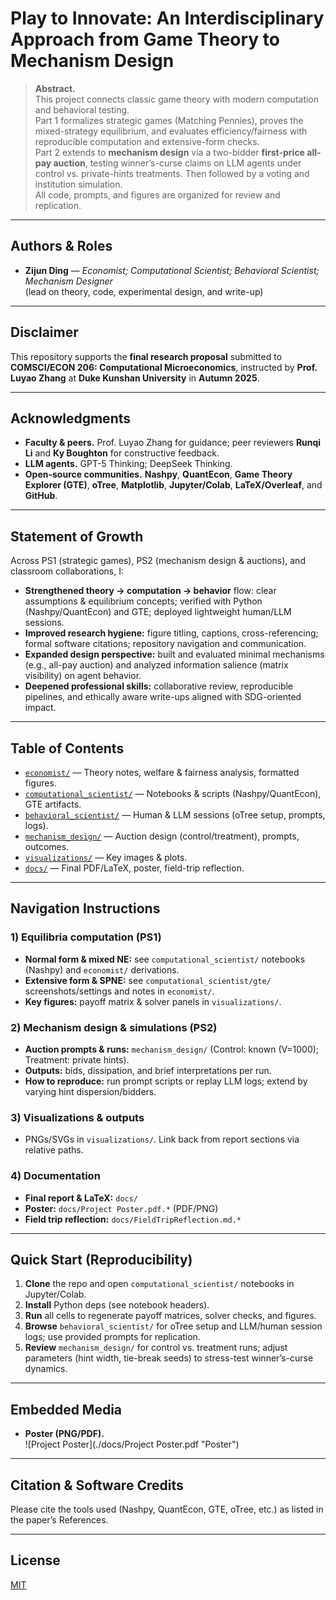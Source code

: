 # Play to Innovate: An Interdisciplinary Approach from Game Theory to Mechanism Design

> **Abstract.**  
> This project connects classic game theory with modern computation and behavioral testing.  
> Part 1 formalizes strategic games (Matching Pennies), proves the mixed-strategy equilibrium, and evaluates efficiency/fairness with reproducible computation and extensive-form checks.  
> Part 2 extends to **mechanism design** via a two-bidder **first-price all-pay auction**, testing winner’s-curse claims on LLM agents under control vs. private-hints treatments. Then followed by a voting and institution simulation.  
> All code, prompts, and figures are organized for review and replication.

---

## Authors & Roles
- **Zijun Ding** — *Economist; Computational Scientist; Behavioral Scientist; Mechanism Designer*  
  (lead on theory, code, experimental design, and write-up)

---

## Disclaimer
This repository supports the **final research proposal** submitted to **COMSCI/ECON 206: Computational Microeconomics**, instructed by **Prof. Luyao Zhang** at **Duke Kunshan University** in **Autumn 2025**.

---

## Acknowledgments
- **Faculty & peers.** Prof. Luyao Zhang for guidance; peer reviewers **Runqi Li** and **Ky Boughton** for constructive feedback.  
- **LLM agents.** GPT-5 Thinking; DeepSeek Thinking.  
- **Open-source communities.** **Nashpy**, **QuantEcon**, **Game Theory Explorer (GTE)**, **oTree**, **Matplotlib**, **Jupyter/Colab**, **LaTeX/Overleaf**, and **GitHub**.

---

## Statement of Growth
Across PS1 (strategic games), PS2 (mechanism design & auctions), and classroom collaborations, I:
- **Strengthened theory → computation → behavior** flow: clear assumptions & equilibrium concepts; verified with Python (Nashpy/QuantEcon) and GTE; deployed lightweight human/LLM sessions.
- **Improved research hygiene:** figure titling, captions, cross-referencing; formal software citations; repository navigation and communication.
- **Expanded design perspective:** built and evaluated minimal mechanisms (e.g., all-pay auction) and analyzed information salience (matrix visibility) on agent behavior.
- **Deepened professional skills:** collaborative review, reproducible pipelines, and ethically aware write-ups aligned with SDG-oriented impact.

---

## Table of Contents
- [`economist/`](./economist/) — Theory notes, welfare & fairness analysis, formatted figures. 
- [`computational_scientist/`](./computational_scientist/) — Notebooks & scripts (Nashpy/QuantEcon), GTE artifacts. 
- [`behavioral_scientist/`](./behavioral_scientist/) — Human & LLM sessions (oTree setup, prompts, logs). 
- [`mechanism_design/`](./mechanism_design/) — Auction design (control/treatment), prompts, outcomes. 
- [`visualizations/`](./visualizations/) — Key images & plots.
- [`docs/`](./docs/) — Final PDF/LaTeX, poster, field-trip reflection.

---

## Navigation Instructions

### 1) Equilibria computation (PS1)
- **Normal form & mixed NE:** see `computational_scientist/` notebooks (Nashpy) and `economist/` derivations.  
- **Extensive form & SPNE:** see `computational_scientist/gte/` screenshots/settings and notes in `economist/`.  
- **Key figures:** payoff matrix & solver panels in `visualizations/`.

### 2) Mechanism design & simulations (PS2)
- **Auction prompts & runs:** `mechanism_design/` (Control: known \(V=1000\); Treatment: private hints).  
- **Outputs:** bids, dissipation, and brief interpretations per run.  
- **How to reproduce:** run prompt scripts or replay LLM logs; extend by varying hint dispersion/bidders.

### 3) Visualizations & outputs
- PNGs/SVGs in `visualizations/`. Link back from report sections via relative paths.

### 4) Documentation
- **Final report & LaTeX:** `docs/`  
- **Poster:** `docs/Project Poster.pdf.*` (PDF/PNG)  
- **Field trip reflection:** `docs/FieldTripReflection.md.*`

---

## Quick Start (Reproducibility)
1. **Clone** the repo and open `computational_scientist/` notebooks in Jupyter/Colab.  
2. **Install** Python deps (see notebook headers).  
3. **Run** all cells to regenerate payoff matrices, solver checks, and figures.  
4. **Browse** `behavioral_scientist/` for oTree setup and LLM/human session logs; use provided prompts for replication.  
5. **Review** `mechanism_design/` for control vs. treatment runs; adjust parameters (hint width, tie-break seeds) to stress-test winner’s-curse dynamics.

---

## Embedded Media
- **Poster (PNG/PDF).**  
  ![Project Poster](./docs/Project Poster.pdf "Poster")  

---

## Citation & Software Credits
Please cite the tools used (Nashpy, QuantEcon, GTE, oTree, etc.) as listed in the paper’s References.

---

## License
[MIT](./LICENSE)
